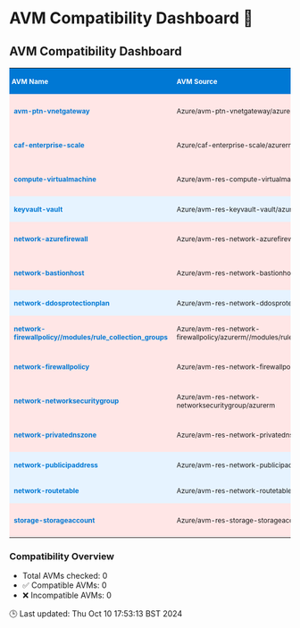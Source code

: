 # AVM Compatibility Dashboard 🚀

<!-- AVM_COMPATIBILITY_DASHBOARD_START -->
## AVM Compatibility Dashboard

<table style="font-size: 12px; border-collapse: collapse; width: 100%;">
  <tr style="background-color: #0078D4; color: white;">
    <th style="width: 10%; padding: 4px; text-align: left;">AVM Name</th>
    <th style="width: 20%; padding: 8px; text-align: left;">AVM Source</th>
    <th style="width: 8%; padding: 8px; text-align: left;">AzureRM</th>
    <th style="width: 8%; padding: 8px; text-align: left;">Terraform</th>
    <th style="width: 8%; padding: 8px; text-align: center;">Support</th>
    <th style="width: 11%; padding: 8px; text-align: left;">Reason</th>
    <th style="width: 7%; padding: 8px; text-align: left;">Module Ver</th>
    <th style="width: 8%; padding: 8px; text-align: left;">AzureRM Constraints</th>
  </tr>
  <tr style="background-color: #FFE6E6;">
    <td style="padding: 8px;"><a href="https://registry.terraform.io/modules/Azure/avm-ptn-vnetgateway/azurerm" style="color: #0078D4; text-decoration: none; font-weight: bold;">avm-ptn-vnetgateway</a></td>
    <td style="padding: 8px;">Azure/avm-ptn-vnetgateway/azurerm</td>
    <td style="padding: 8px;">4.3.0</td>
    <td style="padding: 8px;">1.9.7</td>
    <td style="text-align: center; padding: 8px;">❌</td>
    <td style="padding: 8px;">Version constraint mismatch</td>
    <td style="padding: 8px;">0.6.0</td>
    <td style="padding: 8px;">~> 4.0.0, 4.3.0</td>
  </tr>
  <tr style="background-color: #FFE6E6;">
    <td style="padding: 8px;"><a href="https://registry.terraform.io/modules/Azure/caf-enterprise-scale/azurerm" style="color: #0078D4; text-decoration: none; font-weight: bold;">caf-enterprise-scale</a></td>
    <td style="padding: 8px;">Azure/caf-enterprise-scale/azurerm</td>
    <td style="padding: 8px;">4.3.0</td>
    <td style="padding: 8px;">1.9.7</td>
    <td style="text-align: center; padding: 8px;">❌</td>
    <td style="padding: 8px;">Version constraint mismatch</td>
    <td style="padding: 8px;">6.1.0</td>
    <td style="padding: 8px;">~> 3.107, 4.3.0</td>
  </tr>
  <tr style="background-color: #FFE6E6;">
    <td style="padding: 8px;"><a href="https://registry.terraform.io/modules/Azure/avm-res-compute-virtualmachine/azurerm" style="color: #0078D4; text-decoration: none; font-weight: bold;">compute-virtualmachine</a></td>
    <td style="padding: 8px;">Azure/avm-res-compute-virtualmachine/azurerm</td>
    <td style="padding: 8px;">4.3.0</td>
    <td style="padding: 8px;">1.9.7</td>
    <td style="text-align: center; padding: 8px;">❌</td>
    <td style="padding: 8px;">Version constraint mismatch</td>
    <td style="padding: 8px;">0.16.0</td>
    <td style="padding: 8px;">~> 3.108, 4.3.0</td>
  </tr>
  <tr style="background-color: #E6F3FF;">
    <td style="padding: 8px;"><a href="https://registry.terraform.io/modules/Azure/avm-res-keyvault-vault/azurerm" style="color: #0078D4; text-decoration: none; font-weight: bold;">keyvault-vault</a></td>
    <td style="padding: 8px;">Azure/avm-res-keyvault-vault/azurerm</td>
    <td style="padding: 8px;">4.3.0</td>
    <td style="padding: 8px;">1.9.7</td>
    <td style="text-align: center; padding: 8px;">✅</td>
    <td style="padding: 8px;">Init successful</td>
    <td style="padding: 8px;">0.9.1</td>
    <td style="padding: 8px;">>= 3.71.0, 4.3.0</td>
  </tr>
  <tr style="background-color: #FFE6E6;">
    <td style="padding: 8px;"><a href="https://registry.terraform.io/modules/Azure/avm-res-network-azurefirewall/azurerm" style="color: #0078D4; text-decoration: none; font-weight: bold;">network-azurefirewall</a></td>
    <td style="padding: 8px;">Azure/avm-res-network-azurefirewall/azurerm</td>
    <td style="padding: 8px;">4.3.0</td>
    <td style="padding: 8px;">1.9.7</td>
    <td style="text-align: center; padding: 8px;">❌</td>
    <td style="padding: 8px;">Version constraint mismatch</td>
    <td style="padding: 8px;">0.2.2</td>
    <td style="padding: 8px;">~> 3.105, 4.3.0</td>
  </tr>
  <tr style="background-color: #FFE6E6;">
    <td style="padding: 8px;"><a href="https://registry.terraform.io/modules/Azure/avm-res-network-bastionhost/azurerm" style="color: #0078D4; text-decoration: none; font-weight: bold;">network-bastionhost</a></td>
    <td style="padding: 8px;">Azure/avm-res-network-bastionhost/azurerm</td>
    <td style="padding: 8px;">4.3.0</td>
    <td style="padding: 8px;">1.9.7</td>
    <td style="text-align: center; padding: 8px;">❌</td>
    <td style="padding: 8px;">Version constraint mismatch</td>
    <td style="padding: 8px;">0.3.0</td>
    <td style="padding: 8px;">~> 3.105, 4.3.0</td>
  </tr>
  <tr style="background-color: #E6F3FF;">
    <td style="padding: 8px;"><a href="https://registry.terraform.io/modules/Azure/avm-res-network-ddosprotectionplan/azurerm" style="color: #0078D4; text-decoration: none; font-weight: bold;">network-ddosprotectionplan</a></td>
    <td style="padding: 8px;">Azure/avm-res-network-ddosprotectionplan/azurerm</td>
    <td style="padding: 8px;">4.3.0</td>
    <td style="padding: 8px;">1.9.7</td>
    <td style="text-align: center; padding: 8px;">✅</td>
    <td style="padding: 8px;">Init successful</td>
    <td style="padding: 8px;">0.2.0</td>
    <td style="padding: 8px;">>= 3.71.0, 4.3.0</td>
  </tr>
  <tr style="background-color: #FFE6E6;">
    <td style="padding: 8px;"><a href="https://registry.terraform.io/modules/Azure/avm-res-network-firewallpolicy/azurerm/0.2.3/submodules/rule_collection_groups" style="color: #0078D4; text-decoration: none; font-weight: bold;">network-firewallpolicy//modules/rule_collection_groups</a></td>
    <td style="padding: 8px;">Azure/avm-res-network-firewallpolicy/azurerm//modules/rule_collection_groups</td>
    <td style="padding: 8px;">4.3.0</td>
    <td style="padding: 8px;">1.9.7</td>
    <td style="text-align: center; padding: 8px;">❌</td>
    <td style="padding: 8px;">Version constraint mismatch</td>
    <td style="padding: 8px;">0.2.3</td>
    <td style="padding: 8px;">~> 3.71, 4.3.0</td>
  </tr>
  <tr style="background-color: #FFE6E6;">
    <td style="padding: 8px;"><a href="https://registry.terraform.io/modules/Azure/avm-res-network-firewallpolicy/azurerm" style="color: #0078D4; text-decoration: none; font-weight: bold;">network-firewallpolicy</a></td>
    <td style="padding: 8px;">Azure/avm-res-network-firewallpolicy/azurerm</td>
    <td style="padding: 8px;">4.3.0</td>
    <td style="padding: 8px;">1.9.7</td>
    <td style="text-align: center; padding: 8px;">❌</td>
    <td style="padding: 8px;">Version constraint mismatch</td>
    <td style="padding: 8px;">0.2.3</td>
    <td style="padding: 8px;">~> 3.71, 4.3.0</td>
  </tr>
  <tr style="background-color: #FFE6E6;">
    <td style="padding: 8px;"><a href="https://registry.terraform.io/modules/Azure/avm-res-network-networksecuritygroup/azurerm" style="color: #0078D4; text-decoration: none; font-weight: bold;">network-networksecuritygroup</a></td>
    <td style="padding: 8px;">Azure/avm-res-network-networksecuritygroup/azurerm</td>
    <td style="padding: 8px;">4.3.0</td>
    <td style="padding: 8px;">1.9.7</td>
    <td style="text-align: center; padding: 8px;">❌</td>
    <td style="padding: 8px;">Version constraint mismatch</td>
    <td style="padding: 8px;">0.2.0</td>
    <td style="padding: 8px;">~> 3.71, 4.3.0</td>
  </tr>
  <tr style="background-color: #FFE6E6;">
    <td style="padding: 8px;"><a href="https://registry.terraform.io/modules/Azure/avm-res-network-privatednszone/azurerm" style="color: #0078D4; text-decoration: none; font-weight: bold;">network-privatednszone</a></td>
    <td style="padding: 8px;">Azure/avm-res-network-privatednszone/azurerm</td>
    <td style="padding: 8px;">4.3.0</td>
    <td style="padding: 8px;">1.9.7</td>
    <td style="text-align: center; padding: 8px;">❌</td>
    <td style="padding: 8px;">Version constraint mismatch</td>
    <td style="padding: 8px;">0.2.0</td>
    <td style="padding: 8px;">>= 3.6.0, <= 3.114.0, 4.3.0</td>
  </tr>
  <tr style="background-color: #E6F3FF;">
    <td style="padding: 8px;"><a href="https://registry.terraform.io/modules/Azure/avm-res-network-publicipaddress/azurerm" style="color: #0078D4; text-decoration: none; font-weight: bold;">network-publicipaddress</a></td>
    <td style="padding: 8px;">Azure/avm-res-network-publicipaddress/azurerm</td>
    <td style="padding: 8px;">4.3.0</td>
    <td style="padding: 8px;">1.9.7</td>
    <td style="text-align: center; padding: 8px;">✅</td>
    <td style="padding: 8px;">Init successful</td>
    <td style="padding: 8px;">0.1.2</td>
    <td style="padding: 8px;">>= 3.71.0, 4.3.0</td>
  </tr>
  <tr style="background-color: #E6F3FF;">
    <td style="padding: 8px;"><a href="https://registry.terraform.io/modules/Azure/avm-res-network-routetable/azurerm" style="color: #0078D4; text-decoration: none; font-weight: bold;">network-routetable</a></td>
    <td style="padding: 8px;">Azure/avm-res-network-routetable/azurerm</td>
    <td style="padding: 8px;">4.3.0</td>
    <td style="padding: 8px;">1.9.7</td>
    <td style="text-align: center; padding: 8px;">✅</td>
    <td style="padding: 8px;">Init successful</td>
    <td style="padding: 8px;">0.3.0</td>
    <td style="padding: 8px;">~> 4.0, 4.3.0</td>
  </tr>
  <tr style="background-color: #FFE6E6;">
    <td style="padding: 8px;"><a href="https://registry.terraform.io/modules/Azure/avm-res-storage-storageaccount/azurerm" style="color: #0078D4; text-decoration: none; font-weight: bold;">storage-storageaccount</a></td>
    <td style="padding: 8px;">Azure/avm-res-storage-storageaccount/azurerm</td>
    <td style="padding: 8px;">4.3.0</td>
    <td style="padding: 8px;">1.9.7</td>
    <td style="text-align: center; padding: 8px;">❌</td>
    <td style="padding: 8px;">Version constraint mismatch</td>
    <td style="padding: 8px;">0.2.7</td>
    <td style="padding: 8px;">>= 3.114.0, < 4.0.0, 4.3.0</td>
  </tr>
</table>

### Compatibility Overview
- Total AVMs checked: 0
- ✅ Compatible AVMs: 0
- ❌ Incompatible AVMs: 0

🕒 Last updated: Thu Oct 10 17:53:13 BST 2024
<!-- AVM_COMPATIBILITY_DASHBOARD_END -->
